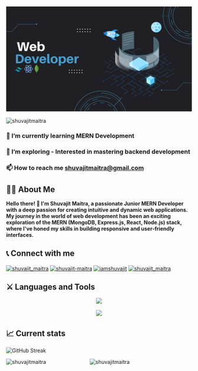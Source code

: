 [![Cover Photo](https://raw.githubusercontent.com/shuvajitmaitra/shuvajitmaitra/main/images/Cover_Image.png "Cover Photo")](https://www.facebook.com/iamshuvajit/)

<p align="left"> <img src="https://komarev.com/ghpvc/?username=shuvajitmaitra&label=Profile%20views&color=0e75b6&style=flat" alt="shuvajitmaitra" /> </p>

### 🌱 I’m currently learning **MERN Development**

### 🔭 I’m exploring - Interested in mastering backend development

### 📫 How to reach me **shuvajitmaitra@gmail.com**

## 👨‍💻 About Me

**Hello there! 👋 I'm Shuvajit Maitra, a passionate Junior MERN Developer with a deep passion for creating intuitive and dynamic web applications. My journey in the world of web development has been an exciting exploration of the MERN (MongoDB, Express.js, React, Node.js) stack, where I've honed my skills in building responsive and user-friendly interfaces.**

## 📞 Connect with me

<p align="left">
<a href="https://twitter.com/Shuvajit_Maitra" target="blank"><img align="center" src="https://raw.githubusercontent.com/rahuldkjain/github-profile-readme-generator/master/src/images/icons/Social/twitter.svg" alt="shuvajit_maitra" height="30" width="40" /></a>
<a href="https://linkedin.com/in/shuvajit-maitra" target="blank"><img align="center" src="https://raw.githubusercontent.com/rahuldkjain/github-profile-readme-generator/master/src/images/icons/Social/linked-in-alt.svg" alt="shuvajit-maitra" height="30" width="40" /></a>
<a href="https://fb.com/iamshuvajit" target="blank"><img align="center" src="https://raw.githubusercontent.com/rahuldkjain/github-profile-readme-generator/master/src/images/icons/Social/facebook.svg" alt="iamshuvajit" height="30" width="40" /></a>
<a href="https://instagram.com/shuvajit_maitra" target="blank"><img align="center" src="https://raw.githubusercontent.com/rahuldkjain/github-profile-readme-generator/master/src/images/icons/Social/instagram.svg" alt="shuvajit_maitra" height="30" width="40" /></a>
</p>

## ⚔️ Languages and Tools

<p align="center">
  <a href="">
    <img src="https://skillicons.dev/icons?i=js,react,tailwind,html,css,firebase" />
  </a>
</p>
<p align="center">
  <a href="">
    <img src="https://skillicons.dev/icons?i=express,mongodb,figma,github" />
  </a>
</p>

<!-- stats............. -->

## 📈 Current stats

![GitHub Streak](https://github-readme-streak-stats.herokuapp.com?user=shuvajitmaitra&theme=tokyonight)

<!-- <p  align="center" width="70%">

</p> -->
<p>
<img align="left"  width="45%" src="https://github-readme-stats.vercel.app/api/top-langs?username=shuvajitmaitra&show_icons=true&locale=en&layout=compact&theme=tokyonight" alt="shuvajitmaitra" />
</p>
<p>
<img align="left"  width="50%"  src="https://github-readme-stats.vercel.app/api?username=shuvajitmaitra&show_icons=true&locale=en&theme=tokyonight" alt="shuvajitmaitra" />
</p>      
<p>
